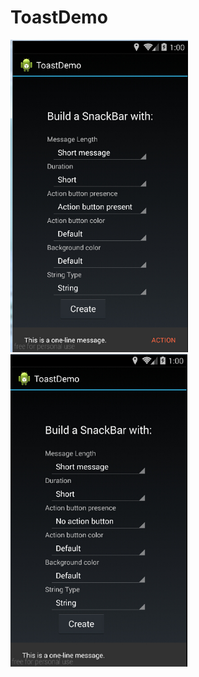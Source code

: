 ToastDemo
=========

<img src='image/image01.png' height='500px'/>
<img src='image/image02.png' height='500px'/>

